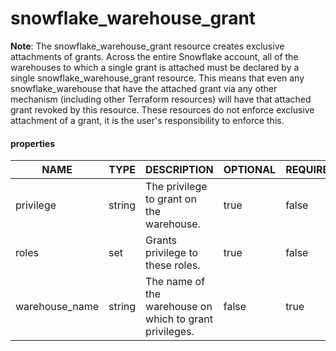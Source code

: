 
# snowflake_warehouse_grant

<!-- These docs are auto-generated by code in main.go, run by with make docs. Manual edits will be overwritten. -->
**Note**: The snowflake_warehouse_grant resource creates exclusive attachments of grants.
		Across the entire Snowflake account, all of the warehouses to which a single grant is attached must be declared
		by a single snowflake_warehouse_grant resource. This means that even any snowflake_warehouse that have the attached
		grant via any other mechanism (including other Terraform resources) will have that attached grant revoked by this resource.
		These resources do not enforce exclusive attachment of a grant, it is the user's responsibility to enforce this.
		
#### properties

|      NAME      |  TYPE  |                       DESCRIPTION                       | OPTIONAL | REQUIRED  | COMPUTED | DEFAULT |
|----------------|--------|---------------------------------------------------------|----------|-----------|----------|---------|
| privilege      | string | The privilege to grant on the warehouse.                | true     | false     | false    | "USAGE" |
| roles          | set    | Grants privilege to these roles.                        | true     | false     | false    | <nil>   |
| warehouse_name | string | The name of the warehouse on which to grant privileges. | false    | true      | false    | <nil>   |

